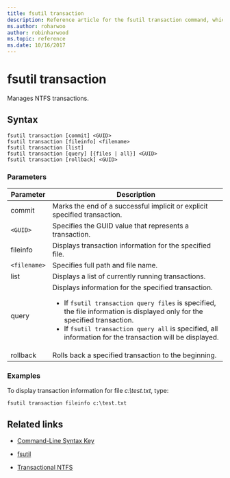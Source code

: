 ```yaml
---
title: fsutil transaction
description: Reference article for the fsutil transaction command, which manages NTFS transactions.
ms.author: roharwoo
author: robinharwood
ms.topic: reference
ms.date: 10/16/2017
---
```


# fsutil transaction



Manages NTFS transactions.

## Syntax

```
fsutil transaction [commit] <GUID>
fsutil transaction [fileinfo] <filename>
fsutil transaction [list]
fsutil transaction [query] [{files | all}] <GUID>
fsutil transaction [rollback] <GUID>
```

### Parameters

| Parameter | Description |
| --------- | ----------- |
| commit | Marks the end of a successful implicit or explicit specified transaction. |
| `<GUID>` | Specifies the GUID value that represents a transaction. |
| fileinfo  | Displays transaction information for the specified file. |
| `<filename>` | Specifies full path and file name. |
| list | Displays a list of currently running transactions. |
| query | Displays information for the specified transaction.<ul><li>If `fsutil transaction query files` is specified, the file information is displayed only for the specified transaction.</li><li>If `fsutil transaction query all` is specified, all information for the transaction will be displayed.</li></ul> |
| rollback | Rolls back a specified transaction to the beginning. |

### Examples

To display transaction information for file *c:\test.txt*, type:

```
fsutil transaction fileinfo c:\test.txt
```

## Related links

- [Command-Line Syntax Key](command-line-syntax-key.md)

- [fsutil](fsutil.md)

- [Transactional NTFS](/previous-versions/windows/it-pro/windows-server-2008-r2-and-2008/cc730726(v=ws.10))
